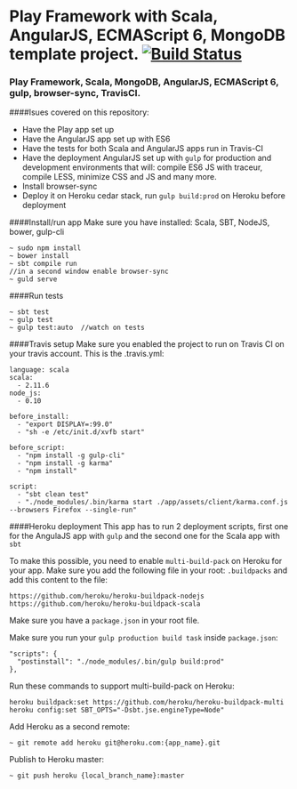 # Play Framework with Scala, AngularJS, ECMAScript 6, MongoDB template project. [![Build Status](https://travis-ci.org/liviuignat/PlayAndScala.svg?branch=master)](https://travis-ci.org/liviuignat/PlayAndScala)

### Play Framework, Scala, MongoDB, AngularJS, ECMAScript 6, gulp, browser-sync, TravisCI. 
####Isues covered on this repository:

* Have the Play app set up
* Have the AngularJS app set up with ES6
* Have the tests for both Scala and AngularJS apps run in Travis-CI
* Have the deployment AngularJS set up with ```gulp``` for production and development environments that will: compile ES6 JS with traceur, compile LESS, minimize CSS and JS and many more.
* Install browser-sync
* Deploy it on Heroku cedar stack, run ```gulp build:prod``` on Heroku before deployment

####Install/run app
Make sure you have installed: Scala, SBT, NodeJS, bower, gulp-cli 

```
~ sudo npm install
~ bower install
~ sbt compile run
//in a second window enable browser-sync
~ guld serve
```

####Run tests
```
~ sbt test
~ gulp test
~ gulp test:auto  //watch on tests
```

####Travis setup
Make sure you enabled the project to run on Travis CI on your travis account. This is the .travis.yml:
```
language: scala
scala:
  - 2.11.6
node_js:
  - 0.10

before_install:
  - "export DISPLAY=:99.0"
  - "sh -e /etc/init.d/xvfb start"

before_script:
  - "npm install -g gulp-cli"
  - "npm install -g karma"
  - "npm install"

script:
  - "sbt clean test"
  - "./node_modules/.bin/karma start ./app/assets/client/karma.conf.js --browsers Firefox --single-run"
```

####Heroku deployment
This app has to run 2 deployment scripts, first one for the AngulaJS app with ```gulp``` and the second one for the Scala app with ```sbt```

To make this possible, you need to enable ```multi-build-pack``` on Heroku for your app. Make sure you add the following file in your root: ```.buildpacks``` and add this content to the file:
```
https://github.com/heroku/heroku-buildpack-nodejs
https://github.com/heroku/heroku-buildpack-scala
```
Make sure you have a ```package.json``` in your root file.

Make sure you run your ```gulp production build task``` inside ```package.json```:
```
"scripts": {
  "postinstall": "./node_modules/.bin/gulp build:prod"
},
```

Run these commands to support multi-build-pack on Heroku:
```
heroku buildpack:set https://github.com/heroku/heroku-buildpack-multi
heroku config:set SBT_OPTS="-Dsbt.jse.engineType=Node"
```

Add Heroku as a second remote:
```
~ git remote add heroku git@heroku.com:{app_name}.git
```

Publish to Heroku master:
```
~ git push heroku {local_branch_name}:master
```
